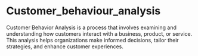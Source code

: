 # Customer_behaviour_analysis
Customer Behavior Analysis is a process that involves examining and understanding how customers interact with a business, product, or service. This analysis helps organizations make informed decisions, tailor their strategies, and enhance customer experiences.
